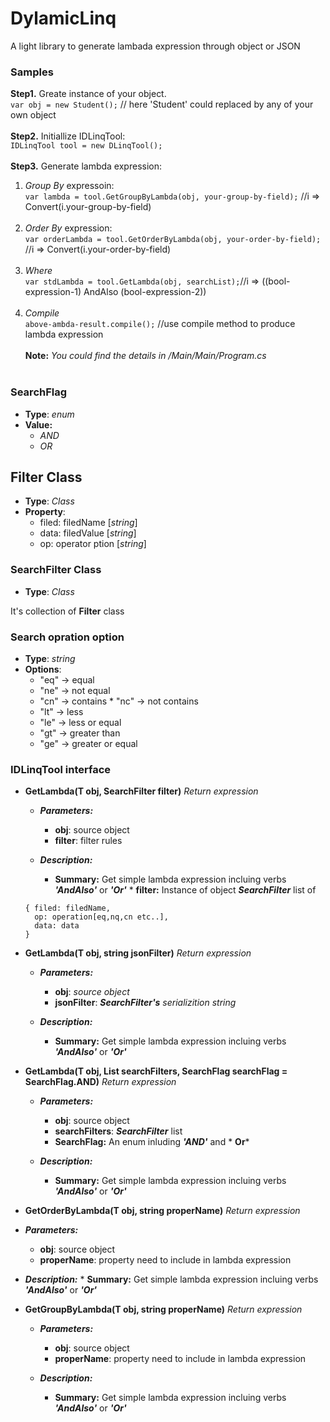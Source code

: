 # DylamicLinq
A light library to generate lambada expression through object or JSON

### Samples
**Step1.** Greate instance of your object. <br/>
`var obj = new Student();` // here 'Student' could replaced by any of your own object <br/>
<br/>
**Step2.** Initiallize IDLinqTool: <br/>
`IDLinqTool tool = new DLinqTool();`<br/><br/>
**Step3.** Generate lambda expression:<br/>
1. *Group By* expressoin: <br/>
`var lambda = tool.GetGroupByLambda(obj, your-group-by-field);` //i => Convert(i.your-group-by-field)<br/><br/>
2. *Order By* expression:<br/>
`var orderLambda = tool.GetOrderByLambda(obj, your-order-by-field);` //i => Convert(i.your-order-by-field)<br/> <br/>
3. *Where*<br/>
 `var stdLambda = tool.GetLambda(obj, searchList);`//i => ((bool-expression-1) AndAlso (bool-expression-2))<br/><br/>
4. *Compile* <br/>
  `above-ambda-result.compile();` //use compile method to produce lambda expression
  <br/></br>
**Note:**  _You could find the details in /Main/Main/Program.cs_
<br/></br>

### SearchFlag
 * **Type**: _enum_ <br/>
 * **Value:**
   * _AND_
   * _OR_

## Filter Class
* **Type**: _Class_
* **Property**:
    * filed: filedName [_string_]
    * data: filedValue [_string_]
    * op: operator ption [_string_]

### SearchFilter Class
* **Type**: _Class_

 It's collection of **Filter** class

### Search opration option
* **Type**: _string_
* **Options**:
   * "eq" -> equal
   * "ne" -> not equal
   * "cn" -> contains   * "nc" -> not contains
   * "lt" -> less
   * "le" -> less or equal
   * "gt" -> greater than
   * "ge" -> greater or equal

### IDLinqTool interface
  * **GetLambda<T>(T obj, SearchFilter filter)** *Return expression*<br/>
      
       * _**Parameters:**_
            * **obj**: source object
            * **filter**: filter rules
      
       *  _**Description:**_
            * **Summary:** Get simple lambda expression incluing verbs ***'AndAlso'*** or ***'Or'***
        * **filter:** Instance of object ***SearchFilter*** list of 
        
        { filed: filedName,
          op: operation[eq,nq,cn etc..],
          data: data
        }
    
  * **GetLambda<T>(T obj, string jsonFilter)** *Return expression*
      
    *   _**Parameters:**_
          * **obj**: _source object_
          * **jsonFilter**: _**SearchFilter's** serializition string_ 
       
    *  _**Description:**_
          * **Summary:** Get simple lambda expression incluing verbs ***'AndAlso'*** or ***'Or'***
   
* **GetLambda<T>(T obj, List<SearchFilter> searchFilters, SearchFlag searchFlag = SearchFlag.AND)** *Return expression*
  
  *   _**Parameters:**_
        * **obj**: source object
        * **searchFilters**: ***SearchFilter*** list 
        * **SearchFlag:** An enum inluding ***'AND'*** and * **Or***
        
        
  *   _**Description:**_
        * **Summary:** Get simple lambda expression incluing verbs ***'AndAlso'*** or ***'Or'***
    
*   **GetOrderByLambda<T>(T obj, string properName)** *Return expression* 
      
  *  _**Parameters:**_
        * **obj**: source object
        * **properName**: property need to include in lambda expression
      
  * _**Description:**_
        * **Summary:** Get simple lambda expression incluing verbs ***'AndAlso'*** or ***'Or'***
      
*   **GetGroupByLambda<T>(T obj, string properName)** *Return expression*
      
    * _**Parameters:**_
        * **obj**: source object
        * **properName**: property need to include in lambda expression

    * _**Description:**_
        * **Summary:** Get simple lambda expression incluing verbs ***'AndAlso'*** or ***'Or'***
